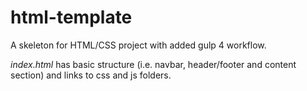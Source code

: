 # html-template

A skeleton for HTML/CSS project with added gulp 4 workflow.

_index.html_ has basic structure (i.e. navbar, header/footer and content section) and links to css and js folders.
